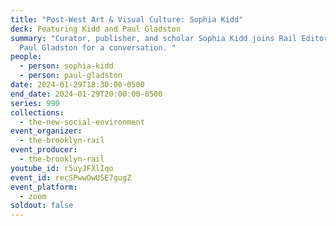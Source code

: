 ```yaml
---
title: "Post-West Art & Visual Culture: Sophia Kidd"
deck: Featuring Kidd and Paul Gladston
summary: "Curator, publisher, and scholar Sophia Kidd joins Rail Editor-at-Large
  Paul Gladston for a conversation. "
people:
  - person: sophia-kidd
  - person: paul-gladston
date: 2024-01-29T18:30:00-0500
end_date: 2024-01-29T20:00:00-0500
series: 990
collections:
  - the-new-social-environment
event_organizer:
  - the-brooklyn-rail
event_producer:
  - the-brooklyn-rail
youtube_id: r5uyJFXlIqo
event_id: recSPwwOwUSE7gugZ
event_platform:
  - zoom
soldout: false
---
```

